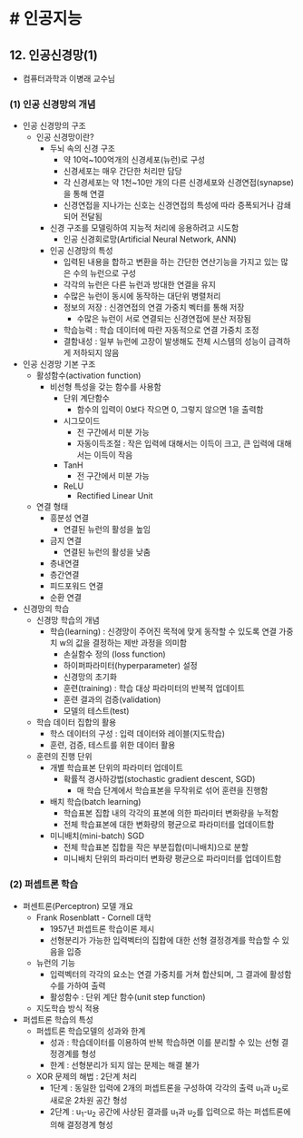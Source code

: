 # # 인공지능

## 12. 인공신경망(1)

- 컴퓨터과학과 이병래 교수님

### (1) 인공 신경망의 개념

- 인공 신경망의 구조
    - 인공 신경망이란?
        - 두뇌 속의 신경 구조
            - 약 10억~100억개의 신경세포(뉴런)로 구성
            - 신경세포는 매우 간단한 처리만 담당
            - 각 신경세포는 약 1천~10만 개의 다른 신경세포와 신경연접(synapse)을 통해 연결
            - 신경연접을 지나가는 신호는 신경연접의 특성에 따라 증폭되거나 감쇄되어 전달됨
        - 신경 구조를 모델링하여 지능적 처리에 응용하려고 시도함
            - 인공 신경회로망(Artificial Neural Network, ANN)
        - 인공 신경망의 특성
            - 입력된 내용을 합하고 변환을 하는 간단한 연산기능을 가지고 있는 많은 수의 뉴런으로 구성
            - 각각의 뉴런은 다른 뉴런과 방대한 연결을 유지
            - 수많은 뉴런이 동시에 동작하는 대단위 병렬처리
            - 정보의 저장 : 신경연접의 연결 가중치 벡터를 통해 저장
                - 수많은 뉴런이 서로 연결되는 신경연접에 분산 저장됨
            - 학습능력 : 학습 데이터에 따란 자동적으로 연결 가중치 조정
            - 결함내성 : 일부 뉴런에 고장이 발생해도 전체 시스템의 성능이 급격하게 저하되지 않음
- 인공 신경망 기본 구조
    - 활성함수(activation function)
        - 비선형 특성을 갖는 함수를 사용함
            - 단위 계단함수
                - 함수의 입력이 0보다 작으면 0, 그렇지 않으면 1을 출력함
            - 시그모이드
                - 전 구간에서 미분 가능
                - 자동이득조절 : 작은 입력에 대해서는 이득이 크고, 큰 입력에 대해서는 이득이 작음
            - TanH
                - 전 구간에서 미분 가능
            - ReLU
                - Rectified Linear Unit
    - 연결 형태
        - 흥분성 연결
            - 연결된 뉴런의 활성을 높임
        - 금지 연결
            - 연결된 뉴런의 활성을 낮춤
        - 층내연결
        - 층간연결
        - 피드포워드 연결
        - 순환 연결
- 신경망의 학습
    - 신경망 학습의 개념
        - 학습(learning) : 신경망이 주어진 목적에 맞게 동작할 수 있도록 연결 가중치 w의 값을 결정하는 제반 과정을 의미함
            - 손실함수 정의 (loss function)
            - 하이퍼파라미터(hyperparameter) 설정
            - 신경망의 초기화
            - 훈련(training) : 학습 대상 파라미터의 반복적 업데이트
            - 훈련 결과의 검증(validation)
            - 모델의 테스트(test)
    - 학습 데이터 집합의 활용
        - 학스 데이터의 구성 : 입력 데이터와 레이블(지도학습)
        - 훈련, 검증, 테스트를 위한 데이터 활용
    - 훈련의 진행 단위
        - 개별 학습표본 단위의 파라미터 업데이트
            - 확률적 경사하강법(stochastic gradient descent, SGD)
                - 매 학습 단계에서 학습표본을 무작위로 섞어 훈련을 진행함
        - 배치 학습(batch learning)
            - 학습표본 집합 내의 각각의 표본에 의한 파라미터 변화량을 누적함
            - 전체 학습표본에 대한 변화량의 평균으로 파라미터를 업데이트함
        - 미니배치(mini-batch) SGD
            - 전체 학습표본 집합을 작은 부분집합(미니배치)으로 분할
            - 미니배치 단위의 파라미터 변화량 평균으로 파라미터를 업데이트함

### (2) 퍼셉트론 학습

- 퍼센트론(Perceptron) 모델 개요
    - Frank Rosenblatt - Cornell 대학
        - 1957년 퍼셉트론 학습이론 제시
        - 선형분리가 가능한 입력벡터의 집합에 대한 선형 결정경계를 학습할 수 있음을 입증
    - 뉴런의 기능
        - 입력벡터의 각각의 요소는 연결 가중치를 거쳐 합산되며, 그 결과에 활성함수를 가하여 출력
        - 활성함수 : 단위 계단 함수(unit step function)
    - 지도학습 방식 적용
- 퍼셉트론 학습의 특성
    - 퍼셉트론 학습모델의 성과와 한계
        - 성과 : 학습데이터를 이용하여 반복 학습하면 이를 분리할 수 있는 선형 결정경계를 형성
        - 한계 : 선형분리가 되지 않는 문제는 해결 불가
    - XOR 문제의 해법 : 2단계 처리
        - 1단계 : 동일한 입력에 2개의 퍼셉트론을 구성하여 각각의 출력 u<sub>1</sub>과 u<sub>2</sub>로 새로운 2차원 공간 형성
        - 2단계 : u<sub>1</sub>-u<sub>2</sub> 공간에 사상된 결과를 u<sub>1</sub>과 u<sub>2</sub>를 입력으로 하는 퍼셉트론에 의해 결정경계 형성
